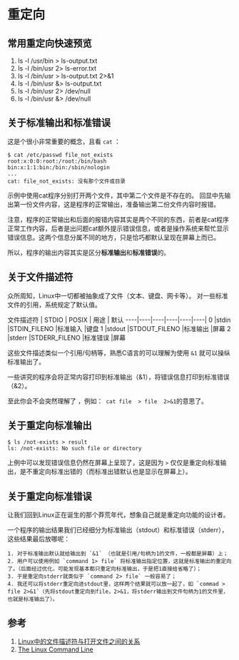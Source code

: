 # 重定向

## 常用重定向快速预览

1. ls -l /usr/bin > ls-output.txt
2. ls -l /bin/usr 2> ls-error.txt
3. ls -l /bin/usr > ls-output.txt 2>&1
4. ls -l /bin/usr &> ls-output.txt
5. ls -l /bin/usr 2> /dev/null
6. ls -l /bin/usr &> /dev/null

## 关于标准输出和标准错误

这是个很小非常重要的概念，且看  `cat` ：

```
$ cat /etc/passwd file_not_exists
root:x:0:0:root:/root:/bin/bash
bin:x:1:1:bin:/bin:/sbin/nologin
...
cat: file_not_exists: 没有那个文件或目录 
```

示例中使用cat程序分别打开两个文件，其中第二个文件是不存在的。
回显中先输出第一份文件内容，这是程序的正常输出，准备输出第二份文件内容时报错。

注意，程序的正常输出和后面的报错内容其实是两个不同的东西，前者是cat程序正常工作内容，后者是出问题cat额外提示错误信息，或者是操作系统来帮忙显示错误信息。这两个信息分属不同的地方，只是恰巧都默认呈现在屏幕上而已。

所以，程序的输出内容其实是区分**标准输出**和**标准错误**的。

## 关于文件描述符

众所周知，Linux中一切都被抽象成了文件（文本、键盘、网卡等）。
对一些标准文件的引用，系统规定了默认值。

文件描述符	| STDIO	| POSIX	| 用途	 | 默认
----|----|----|----|----|----|
0	|stdin	|STDIN_FILENO	|标准输入	|键盘
1	|stdout	|STDOUT_FILENO	|标准输出	|屏幕
2	|stderr	|STDERR_FILENO	|标准错误	|屏幕

这些文件描述类似一个引用/句柄等，熟悉C语言的可以理解为使用 `&1` 就可以操纵标准输出了。

一些讲究的程序会将正常内容打印到标准输出（&1），将错误信息打印到标准错误（&2）。

至此你会不会突然理解了 ，例如：` cat file  > file  2>&1`的意思了。

## 关于重定向标准输出

```
$ ls /not-exists > result
ls: /not-exists: No such file or directory
```

上例中可以发现错误信息仍然在屏幕上呈现了，这是因为 ` > ` 仅仅是重定向标准输出，是不重定向标准出错的（而标准出错默认也是显示在屏幕上）。

## 关于重定向标准错误

让我们回到Linux正在诞生的那个莽荒年代，想象自己就是重定向功能的设计者。

一个程序的输出结果我们已经细分为标准输出（stdout）和标准错误（stderr），这些结果最后放哪呢：

	1. 对于标准输出默认就给输出到 `&1` （也就是引用/句柄为1的文件，一般都是屏幕）上；
	2. 用户可以使用例如 `command 1> file` 将标准输出指定位置，这就是标准输出的重定向了。（后面经过优化，可能发现基本都只重定向标准输出，于是把1直接给省略了）；
	3. 于是重定向stderr就类似于 `command 2> file` 一般容易了；
	4. 我还可以将stderr重定向进stdout里，这样两个结果就可以放一起了，如 `commad > file 2>&1`（先将stdout重定向到file，2>&1，将stderr输出到文件句柄为1的文件里，也就是标准输出了）。


## 参考
1. [Linux中的文件描述符与打开文件之间的关系](http://blog.csdn.net/cywosp/article/details/38965239)
2. [The Linux Command Line](http://linuxcommand.org/tlcl.php)
